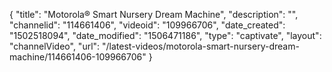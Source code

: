 {
    "title": "Motorola&reg; Smart Nursery Dream Machine",
    "description": "",
    "channelid": "114661406",
    "videoid": "109966706",
    "date_created": "1502518094",
    "date_modified": "1506471186",
    "type": "captivate",
    "layout": "channelVideo",
    "url": "\/latest-videos\/motorola-smart-nursery-dream-machine\/114661406-109966706"
}